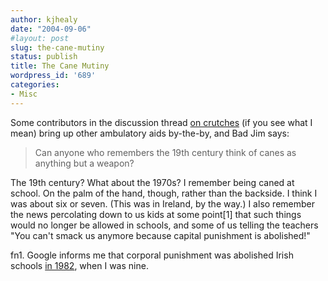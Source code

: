 ```yaml
---
author: kjhealy
date: "2004-09-06"
#layout: post
slug: the-cane-mutiny
status: publish
title: The Cane Mutiny
wordpress_id: '689'
categories:
- Misc
---
```


Some contributors in the discussion thread [on crutches](http://www.crookedtimber.org/archives/002445.html) (if you see what I mean) bring up other ambulatory aids by-the-by, and Bad Jim says:

> Can anyone who remembers the 19th century think of canes as anything but a weapon?

The 19th century? What about the 1970s? I remember being caned at school. On the palm of the hand, though, rather than the backside. I think I was about six or seven. (This was in Ireland, by the way.) I also remember the news percolating down to us kids at some point[1] that such things would no longer be allowed in schools, and some of us telling the teachers "You can't smack us anymore because capital punishment is abolished!"

fn1. Google informs me that corporal punishment was abolished Irish schools [in 1982](http://www.corpun.com/ies00211.htm/), when I was nine.
